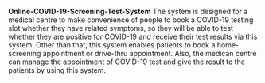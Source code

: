 **Online-COVID-19-Screening-Test-System**
The system is designed for a medical centre to make convenience of people to book a COVID-19 testing slot whether they have related symptoms, so they will be able to test whether they are positive for COVID-19 and receive their test results via this system. Other than that, this system enables patients to book a home-screening appointment or drive-thru appointment. Also, the medican centre can manage the appointment of COVID-19 test and give the result to the patients by using this system.
